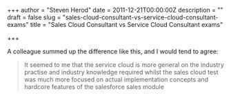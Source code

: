 +++
author = "Steven Herod"
date = 2011-12-21T00:00:00Z
description = ""
draft = false
slug = "sales-cloud-consultant-vs-service-cloud-consultant-exams"
title = "Sales Cloud Consultant vs Service Cloud Consultant exams"

+++


A colleague summed up the difference like this, and I would tend to agree:

> It seemed to me that the service cloud is more general on the industry practise and industry knowledge required whilst the sales cloud test was much more focused on actual implementation concepts and hardcore features of the salesforce sales module

